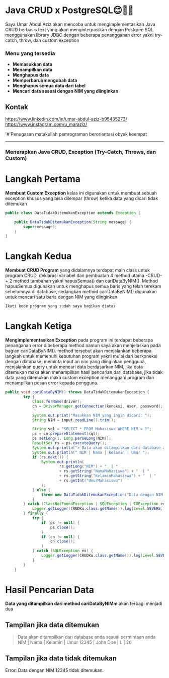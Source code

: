 # Java CRUD x PostgreSQL😊🤗👋

Saya Umar Abdul Aziz akan mencoba untuk mengimplementasikan Java CRUD berbasis text yang akan mengintegrasikan dengan Postgree SQL menggunakan library JDBC dengan beberapa penangganan error yakni try-catch, throw, dan custom exception 

### **Menu yang tersedia**

* **Memasukkan data** 
* **Menampilkan data**
* **Menghapus data** 
* **Memperbarui/mengubah data**
* **Menghapus semua data dari tabel**
* **Mencari data sesuai dengan NIM yang diinginkan**

## Kontak
https://www.linkedin.com/in/umar-abdul-aziz-b95435273/
https://www.instagram.com/u_maraziz/

'#'Penugasan matakuliah pemrograman berorientasi obyek keempat

------------------------------------------------------------------------------------------
### Menerapkan Java CRUD, Exception (Try-Catch, Throws, dan Custom)


# Langkah Pertama  
**Membuat Custom Exception** kelas ini digunakan untuk membuat sebuah exception khusus yang bisa dilempar (throw) ketika data yang dicari tidak ditemukan
```java
public class DataTidakDitemukanException extends Exception {

    public DataTidakDitemukanException(String message) {
        super(message);
    }
}
```

# Langkah Kedua  
**Membuat CRUD Program** yang didalamnya terdapat main class untuk program CRUD, deklarasi variabel dan pembuatan 4 method utama -CRUD- + 2 method tambahan yakni hapusSemua() dan cariDataByNIM(). Method hapusSemua digunakan untuk menghapus semua baris yang telah terekam sebelumnya di database, sedangkan method cariDataByNIM() digunakan untuk mencari satu baris dengan NIM yang diinginkan
```
Ikuti kode program yang sudah saya bagikan diatas
```

# Langkah Ketiga  
**Mengimplementasikan Exception** pada program ini terdapat beberapa penanganan error dibeberapa method namun saya akan menjelaskan pada bagian cariDataByNIM(). method tersebut akan menjalankan beberapa langkah untuk memenuhi kebutuhan program yakni mulai dari berkoneksi dengan database, meminta input an nim yang diinginkan pengguna, menjalankan query untuk mencari data berdasarkan NIM, jika data ditemukan maka akan menampilkan hasil pencarian dari database, jika tidak data yang ditemukan maka custom exception menanggani program dan menampilkan pesan error kepada pengguna.
```java
public void cariDataByNIM() throws DataTidakDitemukanException {
        try {
            Class.forName(driver);
            cn = DriverManager.getConnection(koneksi, user, password);

            System.out.print("Masukkan NIM yang ingin dicari: ");
            String NIM = input.readLine().trim();

            String sql = "SELECT * FROM Mahasiswa WHERE NIM = ?";
            ps = cn.prepareStatement(sql);
            ps.setLong(1, Long.parseLong(NIM));
            ResultSet rs = ps.executeQuery();
            System.out.println("> Data akan ditampilkan dari database anda sesuai permintaan anda");
            System.out.println(" NIM | Nama | Kelamin | Umur ");
            if (rs.next()) {
                System.out.println(
                        rs.getLong("NIM") + "  | "
                        + rs.getString("NamaMahasiswa") + "  | "
                        + rs.getString("KelaminMahasiswa") + "  | "
                        + rs.getInt("UmurMahasiswa")
                );
            } else {
                throw new DataTidakDitemukanException("Data dengan NIM " + NIM + " tidak ditemukan.");
            }
        } catch (ClassNotFoundException | SQLException | IOException ex) {
            Logger.getLogger(CRUDKu.class.getName()).log(Level.SEVERE, null, ex);
        } finally {
            try {
                if (ps != null) {
                    ps.close();
                }
                if (cn != null) {
                    cn.close();
                }
            } catch (SQLException ex) {
                Logger.getLogger(CRUDKu.class.getName()).log(Level.SEVERE, null, ex);
            }
        }
    }
```

# Hasil Pencarian Data  
**Data yang ditampilkan dari method cariDataByNIMm** akan terbagi menjadi dua

## Tampilan jika data ditemukan
> Data akan ditampilkan dari database anda sesuai permintaan anda
 NIM  | Nama  | Kelamin | Umur
 12345  | John Doe  | L  | 20

## Tampilan jika data tidak ditemukan
Error: Data dengan NIM 12345 tidak ditemukan.
